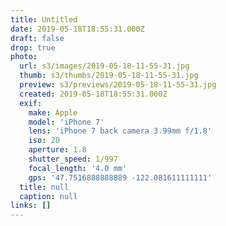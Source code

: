 ```yaml
---
title: Untitled
date: 2019-05-18T18:55:31.000Z
draft: false
drop: true
photo:
  url: s3/images/2019-05-18-11-55-31.jpg
  thumb: s3/thumbs/2019-05-18-11-55-31.jpg
  preview: s3/previews/2019-05-18-11-55-31.jpg
  created: 2019-05-18T18:55:31.000Z
  exif:
    make: Apple
    model: 'iPhone 7'
    lens: 'iPhone 7 back camera 3.99mm f/1.8'
    iso: 20
    aperture: 1.8
    shutter_speed: 1/997
    focal_length: '4.0 mm'
    gps: '47.7516888888889 -122.081611111111'
  title: null
  caption: null
links: []
---
```

